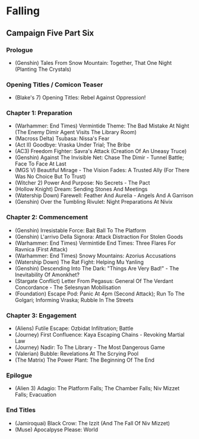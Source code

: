 # Falling
## Campaign Five Part Six
### Prologue

* (Genshin) Tales From Snow Mountain: Together, That One Night (Planting The Crystals)

### Opening Titles / Comicon Teaser

* (Blake's 7) Opening Titles: Rebel Against Oppression!

### Chapter 1: Preparation

* (Warhammer: End Times) Vermintide Theme: The Bad Mistake At Night (The Enemy Dimir Agent Visits The Library Room)
* (Macross Delta) Tsubasa: Nissa's Fear
* (Act II) Goodbye: Vraska Under Trial; The Bribe
* (AC3) Freedom Fighter: Savra's Attack (Creation Of An Uneasy Truce)
* (Genshin) Against The Invisible Net: Chase The Dimir - Tunnel Battle; Face To Face At Last
* (MGS V) Beautiful Mirage - The Vision Fades: A Trusted Ally (For There Was No Choice But To Trust)
* (Witcher 2) Power And Purpose: No Secrets - The Pact
* (Hollow Knight) Dream: Sending Stones And Meetings
* (Watership Down) Farewell: Feather And Aurelia - Angels And A Garrison
* (Genshin) Over the Tumbling Rivulet: Night Preparations At Nivix

### Chapter 2: Commencement

* (Genshin) Irresistable Force: Bait Ball To The Platform
* (Genshin) L'arrivo Della Signora: Attack Distraction For Stolen Goods
* (Warhammer: End Times) Vermintide End Times: Three Flares For Ravnica (First Attack)
* (Warhammer: End Times) Snowy Mountains: Azorius Accusations
* (Watership Down) The Rat Fight: Helping Mu Yanling
* (Genshin) Descending Into The Dark: "Things Are Very Bad!" - The Inevitability Of Amonkhet?
* (Stargate Conflict) Letter From Pegasus: General Of The Verdant Concordance - The Selesnyan Mobilisation
* (Foundation) Escape Pod: Panic At 4pm (Second Attack); Run To The Golgari; Informing Vraska; Rubble In The Streets

### Chapter 3: Engagement

* (Aliens) Futile Escape: Ozbidat Infiltration; Battle
* (Journey) First Confluence: Kaya Escaping Chains - Revoking Martial Law
* (Journey) Nadir: To The Library - The Most Dangerous Game
* (Valerian) Bubble: Revelations At The Scrying Pool
* (The Matrix) The Power Plant: The Beginning Of The End

### Epilogue

* (Alien 3) Adagio: The Platform Falls; The Chamber Falls; Niv Mizzet Falls; Evacuation

### End Titles

* (Jamiroquai) Black Crow: The Izzit (And The Fall Of Niv Mizzet)
* (Muse) Apocalpyse Please: World
